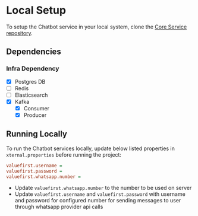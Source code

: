 # Local Setup

To setup the Chatbot service in your local system, clone the [Core Service repository](https://github.com/egovernments/core-services).

## Dependencies

### Infra Dependency

- [X] Postgres DB
- [ ] Redis
- [ ] Elasticsearch
- [X] Kafka
  - [X] Consumer
  - [X] Producer

## Running Locally

To run the Chatbot services locally, update below listed properties in `xternal.properties` before running the project:

```ini
valuefirst.username =
valuefirst.password =
valuefirst.whatsapp.number =
```
- Update  `valuefirst.whatsapp.number` to the number to be used on server
- Update `valuefirst.username` and `valuefirst.password` with username and password for configured number for sending messages to user through whatsapp provider api calls
